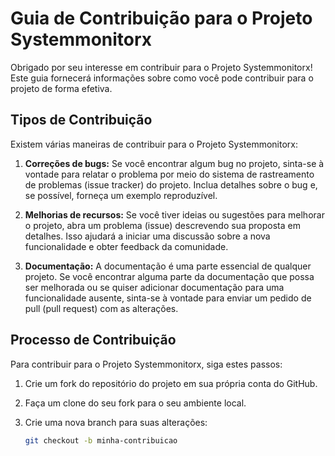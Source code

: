 # Guia de Contribuição para o Projeto Systemmonitorx

Obrigado por seu interesse em contribuir para o Projeto Systemmonitorx! Este guia fornecerá informações sobre como você pode contribuir para o projeto de forma efetiva.

## Tipos de Contribuição

Existem várias maneiras de contribuir para o Projeto Systemmonitorx:

1. **Correções de bugs:** Se você encontrar algum bug no projeto, sinta-se à vontade para relatar o problema por meio do sistema de rastreamento de problemas (issue tracker) do projeto. Inclua detalhes sobre o bug e, se possível, forneça um exemplo reproduzível.

2. **Melhorias de recursos:** Se você tiver ideias ou sugestões para melhorar o projeto, abra um problema (issue) descrevendo sua proposta em detalhes. Isso ajudará a iniciar uma discussão sobre a nova funcionalidade e obter feedback da comunidade.

3. **Documentação:** A documentação é uma parte essencial de qualquer projeto. Se você encontrar alguma parte da documentação que possa ser melhorada ou se quiser adicionar documentação para uma funcionalidade ausente, sinta-se à vontade para enviar um pedido de pull (pull request) com as alterações.

## Processo de Contribuição

Para contribuir para o Projeto Systemmonitorx, siga estes passos:

1. Crie um fork do repositório do projeto em sua própria conta do GitHub.

2. Faça um clone do seu fork para o seu ambiente local.

3. Crie uma nova branch para suas alterações:

   ```bash
   git checkout -b minha-contribuicao
